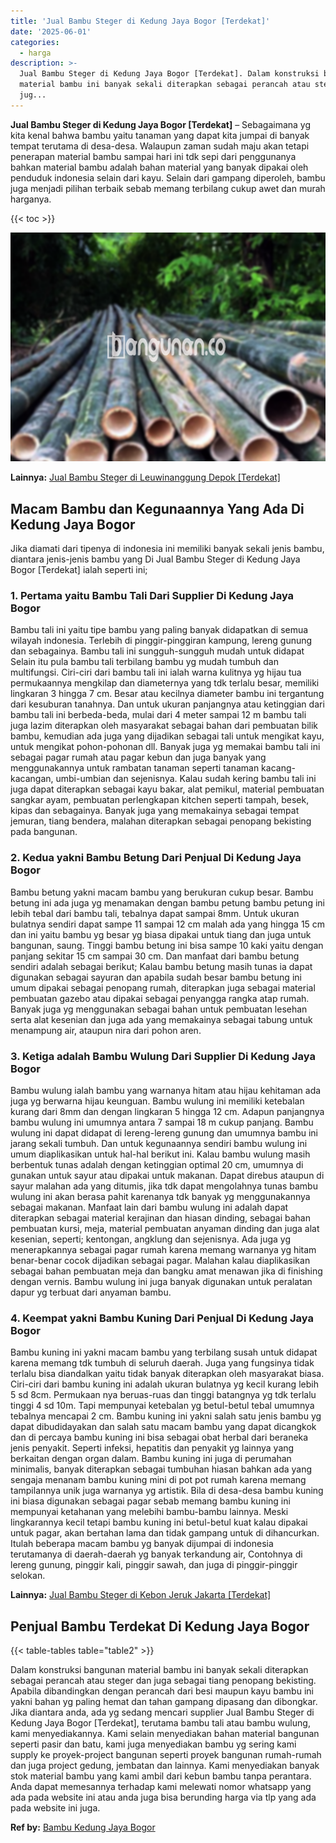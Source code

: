 ```yaml
---
title: 'Jual Bambu Steger di Kedung Jaya Bogor [Terdekat]'
date: '2025-06-01'
categories:
  - harga
description: >-
  Jual Bambu Steger di Kedung Jaya Bogor [Terdekat]. Dalam konstruksi bangunan
  material bambu ini banyak sekali diterapkan sebagai perancah atau steger dan
  jug...
---
```


**Jual Bambu Steger di Kedung Jaya Bogor \[Terdekat\]** – Sebagaimana yg kita kenal bahwa bambu yaitu tanaman yang dapat kita jumpai di banyak tempat terutama di desa-desa. Walaupun zaman sudah maju akan tetapi penerapan material bambu sampai hari ini tdk sepi dari penggunanya bahkan material bambu adalah bahan material yang banyak dipakai oleh penduduk indonesia selain dari kayu. Selain dari gampang diperoleh, bambu juga menjadi pilihan terbaik sebab memang terbilang cukup awet dan murah harganya.

{{< toc >}}

![Jual Bambu Steger di Kedung Jaya Bogor [Terdekat]](/images/jual-bambu-tali-22.png)

**Lainnya:** [Jual Bambu Steger di Leuwinanggung Depok \[Terdekat\]](https://bambu.bangunan.co/jual-bambu-steger-di-leuwinanggung-depok-terdekat/)

## Macam Bambu dan Kegunaannya Yang Ada Di Kedung Jaya Bogor

Jika diamati dari tipenya di indonesia ini memiliki banyak sekali jenis bambu, diantara jenis-jenis bambu yang Di Jual Bambu Steger di Kedung Jaya Bogor \[Terdekat\] ialah seperti ini;

### 1\. Pertama yaitu Bambu Tali Dari Supplier Di Kedung Jaya Bogor

Bambu tali ini yaitu tipe bambu yang paling banyak didapatkan di semua wilayah indonesia. Terlebih di pinggir-pinggiran kampung, lereng gunung dan sebagainya. Bambu tali ini sungguh-sungguh mudah untuk didapat Selain itu pula bambu tali terbilang bambu yg mudah tumbuh dan multifungsi. Ciri-ciri dari bambu tali ini ialah warna kulitnya yg hijau tua permukaannya mengkilap dan diameternya yang tdk terlalu besar, memiliki lingkaran 3 hingga 7 cm. Besar atau kecilnya diameter bambu ini tergantung dari kesuburan tanahnya. Dan untuk ukuran panjangnya atau ketinggian dari bambu tali ini berbeda-beda, mulai dari 4 meter sampai 12 m bambu tali juga lazim diterapkan oleh masyarakat sebagai bahan dari pembuatan bilik bambu, kemudian ada juga yang dijadikan sebagai tali untuk mengikat kayu, untuk mengikat pohon-pohonan dll. Banyak juga yg memakai bambu tali ini sebagai pagar rumah atau pagar kebun dan juga banyak yang menggunakannya untuk rambatan tanaman seperti tanaman kacang-kacangan, umbi-umbian dan sejenisnya. Kalau sudah kering bambu tali ini juga dapat diterapkan sebagai kayu bakar, alat pemikul, material pembuatan sangkar ayam, pembuatan perlengkapan kitchen seperti tampah, besek, kipas dan sebagainya. Banyak juga yang memakainya sebagai tempat jemuran, tiang bendera, malahan diterapkan sebagai penopang bekisting pada bangunan.

### 2\. Kedua yakni Bambu Betung Dari Penjual Di Kedung Jaya Bogor

Bambu betung yakni macam bambu yang berukuran cukup besar. Bambu betung ini ada juga yg menamakan dengan bambu petung bambu petung ini lebih tebal dari bambu tali, tebalnya dapat sampai 8mm. Untuk ukuran bulatnya sendiri dapat sampe 11 sampai 12 cm malah ada yang hingga 15 cm dan ini yaitu bambu yg besar yg biasa dipakai untuk tiang dan juga untuk bangunan, saung. Tinggi bambu betung ini bisa sampe 10 kaki yaitu dengan panjang sekitar 15 cm sampai 30 cm. Dan manfaat dari bambu betung sendiri adalah sebagai berikut; Kalau bambu betung masih tunas ia dapat digunakan sebagai sayuran dan apabila sudah besar bambu betung ini umum dipakai sebagai penopang rumah, diterapkan juga sebagai material pembuatan gazebo atau dipakai sebagai penyangga rangka atap rumah. Banyak juga yg menggunakan sebagai bahan untuk pembuatan lesehan serta alat kesenian dan juga ada yang memakainya sebagai tabung untuk menampung air, ataupun nira dari pohon aren.

### 3\. Ketiga adalah Bambu Wulung Dari Supplier Di Kedung Jaya Bogor

Bambu wulung ialah bambu yang warnanya hitam atau hijau kehitaman ada juga yg berwarna hijau keunguan. Bambu wulung ini memiliki ketebalan kurang dari 8mm dan dengan lingkaran 5 hingga 12 cm. Adapun panjangnya bambu wulung ini umumnya antara 7 sampai 18 m cukup panjang. Bambu wulung ini dapat didapat di lereng-lereng gunung dan umumnya bambu ini jarang sekali tumbuh. Dan untuk kegunaannya sendiri bambu wulung ini umum diaplikasikan untuk hal-hal berikut ini. Kalau bambu wulung masih berbentuk tunas adalah dengan ketinggian optimal 20 cm, umumnya di gunakan untuk sayur atau dipakai untuk makanan. Dapat direbus ataupun di sayur malahan ada yang ditumis, jika tdk dapat mengolahnya tunas bambu wulung ini akan berasa pahit karenanya tdk banyak yg menggunakannya sebagai makanan. Manfaat lain dari bambu wulung ini adalah dapat diterapkan sebagai material kerajinan dan hiasan dinding, sebagai bahan pembuatan kursi, meja, material pembuatan anyaman dinding dan juga alat kesenian, seperti; kentongan, angklung dan sejenisnya. Ada juga yg menerapkannya sebagai pagar rumah karena memang warnanya yg hitam benar-benar cocok dijadikan sebagai pagar. Malahan kalau diaplikasikan sebagai bahan pembuatan meja dan bangku amat menawan jika di finishing dengan vernis. Bambu wulung ini juga banyak digunakan untuk peralatan dapur yg terbuat dari anyaman bambu.

### 4\. Keempat yakni Bambu Kuning Dari Penjual Di Kedung Jaya Bogor

Bambu kuning ini yakni macam bambu yang terbilang susah untuk didapat karena memang tdk tumbuh di seluruh daerah. Juga yang fungsinya tidak terlalu bisa diandalkan yaitu tidak banyak diterapkan oleh masyarakat biasa. Ciri-ciri dari bambu kuning ini adalah ukuran bulatnya yg kecil kurang lebih 5 sd 8cm. Permukaan nya beruas-ruas dan tinggi batangnya yg tdk terlalu tinggi 4 sd 10m. Tapi mempunyai ketebalan yg betul-betul tebal umumnya tebalnya mencapai 2 cm. Bambu kuning ini yakni salah satu jenis bambu yg dapat dibudidayakan dan salah satu macam bambu yang dapat dicangkok dan di percaya bambu kuning ini bisa sebagai obat herbal dari beraneka jenis penyakit. Seperti infeksi, hepatitis dan penyakit yg lainnya yang berkaitan dengan organ dalam. Bambu kuning ini juga di perumahan minimalis, banyak diterapkan sebagai tumbuhan hiasan bahkan ada yang sengaja menanam bambu kuning mini di pot pot rumah karena memang tampilannya unik juga warnanya yg artistik. Bila di desa-desa bambu kuning ini biasa digunakan sebagai pagar sebab memang bambu kuning ini mempunyai ketahanan yang melebihi bambu-bambu lainnya. Meski lingkarannya kecil tetapi bambu kuning ini betul-betul kuat kalau dipakai untuk pagar, akan bertahan lama dan tidak gampang untuk di dihancurkan. Itulah beberapa macam bambu yg banyak dijumpai di indonesia terutamanya di daerah-daerah yg banyak terkandung air, Contohnya di lereng gunung, pinggir kali, pinggir sawah, dan juga di pinggir-pinggir selokan.

**Lainnya:** [Jual Bambu Steger di Kebon Jeruk Jakarta \[Terdekat\]](https://bambu.bangunan.co/jual-bambu-steger-di-kebon-jeruk-jakarta-terdekat/)

## Penjual Bambu Terdekat Di Kedung Jaya Bogor

{{< table-tables table="table2" >}}

Dalam konstruksi bangunan material bambu ini banyak sekali diterapkan sebagai perancah atau steger dan juga sebagai tiang penopang bekisting. Apabila dibandingkan dengan perancah dari besi maupun kayu bambu ini yakni bahan yg paling hemat dan tahan gampang dipasang dan dibongkar. Jika diantara anda, ada yg sedang mencari supplier Jual Bambu Steger di Kedung Jaya Bogor \[Terdekat\], terutama bambu tali atau bambu wulung, kami menyediakannya. Kami selain menyediakan bahan material bangunan seperti pasir dan batu, kami juga menyediakan bambu yg sering kami supply ke proyek-project bangunan seperti proyek bangunan rumah-rumah dan juga project gedung, jembatan dan lainnya. Kami menyediakan banyak stok material bambu yang kami ambil dari kebun bambu tanpa perantara. Anda dapat memesannya terhadap kami melewati nomor whatsapp yang ada pada website ini atau anda juga bisa berunding harga via tlp yang ada pada website ini juga.

**Ref by:** [Bambu Kedung Jaya Bogor](https://id.wikipedia.org/wiki/Bambu)
